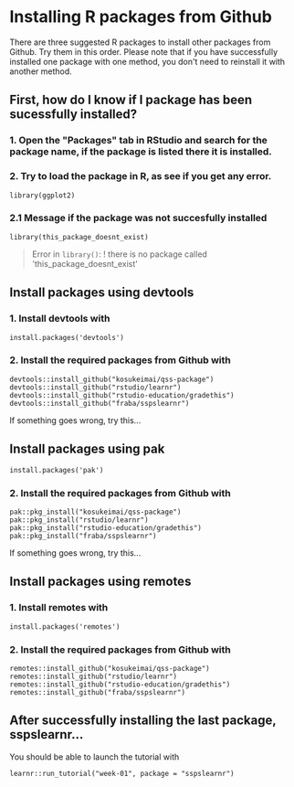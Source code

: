 # Installing R packages from Github

There are three suggested R packages to install other packages from Github. Try them in this order. Please note that if you have successfully installed one package with one method, you don't need to reinstall it with another method. 

## First, how do I know if I package has been sucessfully installed? 

### 1. Open the "Packages" tab in RStudio and search for the package name, if the package is listed there it is installed. 

### 2. Try to load the package in R, as see if you get any error.

```{r}
library(ggplot2)
```

### 2.1 Message if the package was not succesfully installed 

```{r}
library(this_package_doesnt_exist)
```
> Error in `library()`:
> ! there is no package called 'this_package_doesnt_exist'

## Install packages using devtools

### 1. Install devtools with

```{r}
install.packages('devtools')
```

### 2. Install the required packages from Github with

```{r}
devtools::install_github("kosukeimai/qss-package")
devtools::install_github("rstudio/learnr")
devtools::install_github("rstudio-education/gradethis")
devtools::install_github("fraba/sspslearnr")
```

If something goes wrong, try this...

## Install packages using pak

```{r}
install.packages('pak')
```

### 2. Install the required packages from Github with

```{r}
pak::pkg_install("kosukeimai/qss-package")
pak::pkg_install("rstudio/learnr")
pak::pkg_install("rstudio-education/gradethis")
pak::pkg_install("fraba/sspslearnr")
```

If something goes wrong, try this...

## Install packages using remotes

### 1. Install remotes with

```{r}
install.packages('remotes')
```

### 2. Install the required packages from Github with

```{r}
remotes::install_github("kosukeimai/qss-package")
remotes::install_github("rstudio/learnr")
remotes::install_github("rstudio-education/gradethis")
remotes::install_github("fraba/sspslearnr")
```

## After successfully installing the last package, sspslearnr...

You should be able to launch the tutorial with

```{r}
learnr::run_tutorial("week-01", package = "sspslearnr")
```
